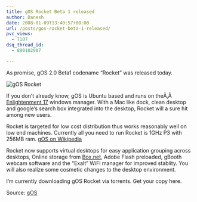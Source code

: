 ```yaml
---
title: gOS Rocket Beta 1 released
author: Danesh
date: 2008-01-09T13:40:57+00:00
url: /posts/gos-rocket-beta-1-released/
pvc_views:
  - 7107
dsq_thread_id:
  - 890102987

---
```

As promise, gOS 2.0 Beta1 codename &#8220;Rocket&#8221; was released today.

![gOS Rocket][1] 

If you don&#8217;t already know, gOS is Ubuntu based and runs on theÃ‚Â  [Enlightenment 17][2] windows manager. With a Mac like dock, clean desktop and google&#8217;s search box integrated into the desktop, Rocket will a sure hit among new users.

Rocket is targeted for low cost distribution thus works reasonably well on low end machines. Currently all you need to run Rocket is 1GHz P3 with 256MB ram. [gOS on Wikipedia][3]

Rocket now supports virtual desktops for easy application grouping across desktops, Online storage from [Box.net][4], Adobe Flash preloaded, gBooth webcam software and the &#8220;Exalt&#8221; WiFi manager for improved stablity. You will also realize some cosmetic changes to the desktop environment.

I&#8217;m currently downloading gOS Rocket via torrents. Get your copy here.

Source: [gOS][5]

 [1]: http://img292.imageshack.us/img292/6553/mainrocketsplashpngsx1.jpg
 [2]: http://en.wikipedia.org/wiki/Enlightenment_%28window_manager%29
 [3]: http://en.wikipedia.org/wiki/GOS_(Linux_distribution)
 [4]: http://box.net/
 [5]: http://thinkgos.com/index.html